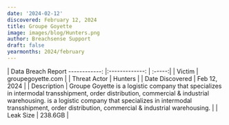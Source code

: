```yaml
---
date: '2024-02-12'
discovered: February 12, 2024
title: Groupe Goyette
image: images/blog/Hunters.png
author: Breachsense Support
draft: false
yearmonths: 2024/february
---
```



| Data Breach Report
------------:     |:-------------:    | :-----:|
| Victim      | groupegoyette.com      | 
| Threat Actor      | Hunters      | 
| Date Discovered      | Feb 12, 2024      | 
| Description      | Groupe Goyette is a logistic company that specializes in intermodal transshipment, order distribution, commercial & industrial warehousing. is a logistic company that specializes in intermodal transshipment, order distribution, commercial & industrial warehousing.      | 
| Leak Size      | 238.6GB      | 

